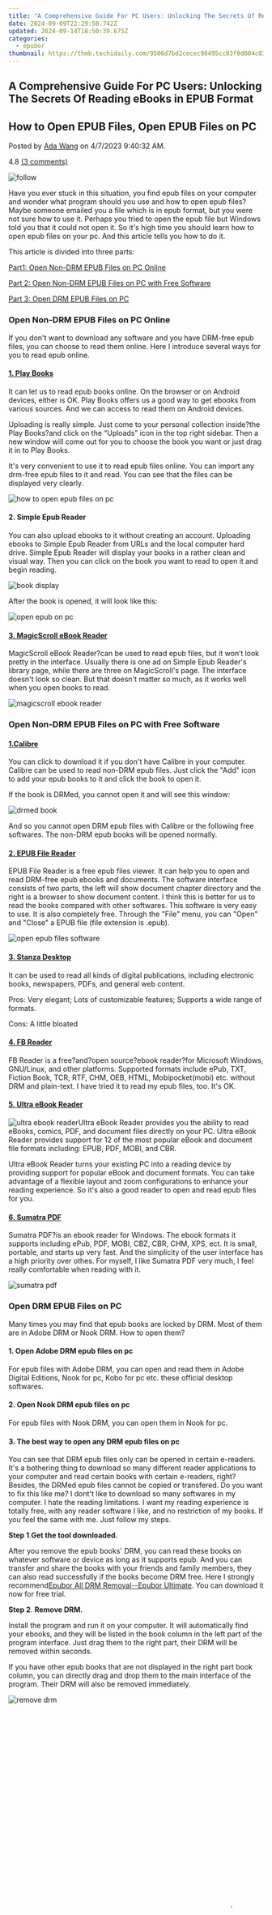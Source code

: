 ```yaml
---
title: "A Comprehensive Guide For PC Users: Unlocking The Secrets Of Reading eBooks in EPUB Format"
date: 2024-09-09T22:29:58.742Z
updated: 2024-09-14T18:50:39.675Z
categories:
  - epubor
thumbnail: https://thmb.techidaily.com/9506d7bd2cecec98495cc03f8d004c03b0c85881c0a7db857ddbaa57f04d4e15.jpg
---
```


## A Comprehensive Guide For PC Users: Unlocking The Secrets Of Reading eBooks in EPUB Format

## How to Open EPUB Files, Open EPUB Files on PC

Posted by [Ada Wang](https://plus.google.com/+AdaWang/posts) on 4/7/2023 9:40:32 AM.

4.8 [(3 comments)](http://www.epubor.com/#comment-area) 

![follow](http://www.epubor.com/images/follow.png)

Have you ever stuck in this situation, you find epub files on your computer and wonder what program should you use and how to open epub files? Maybe someone emailed you a file which is in epub format, but you were not sure how to use it. Perhaps you tried to open the epub file but Windows told you that it could not open it. So it's high time you should learn how to open epub files on your pc. And this article tells you how to do it.

This article is divided into three parts:

[Part1: Open Non-DRM EPUB Files on PC Online](https://tools.techidaily.com/epubor/products/)

[Part 2: Open Non-DRM EPUB Files on PC with Free Software](https://tools.techidaily.com/epubor/products/)

[Part 3: Open DRM EPUB Files on PC](https://tools.techidaily.com/epubor/products/)

### Open Non-DRM EPUB Files on PC Online

If you don't want to download any software and you have DRM-free epub files, you can choose to read them online. Here I introduce several ways for you to read epub online. 

#### [1\. Play Books](https://play.google.com/books)

It can let us to read epub books online. On the browser or on Android devices, either is OK. Play Books offers us a good way to get ebooks from various sources. And we can access to read them on Android devices. 

Uploading is really simple. Just come to your personal collection inside?the Play Books?and click on the “Uploads” icon in the top right sidebar. Then a new window will come out for you to choose the book you want or just drag it in to Play Books. 

It's very convenient to use it to read epub files online. You can import any drm-free epub files to it and read. You can see that the files can be displayed very clearly.

![how to open epub files on pc](http://www.epubor.com/images/uppic/how-to-open-epub-files-on-pc.jpg)

#### 2\. Simple Epub Reader

 You can also upload ebooks to it without creating an account. Uploading ebooks to Simple Epub Reader from URLs and the local computer hard drive. Simple Epub Reader will display your books in a rather clean and visual way. Then you can click on the book you want to read to open it and begin reading.

![book display](http://www.epubor.com/images/uppic/book-display.jpg)

After the book is opened, it will look like this:

![open epub on pc](http://www.epubor.com/images/uppic/open-epub-on-pc.jpg)

#### [3\. MagicScroll eBook Reader](https://chrome.google.com/webstore/detail/magicscroll-web-reader/ecldhagehndokdmaiaigoaecbmbnmfkc?hl=en)

MagicScroll eBook Reader?can be used to read epub files, but it won’t look pretty in the interface. Usually there is one ad on Simple Epub Reader's library page, while there are three on MagicScroll's page. The interface doesn't look so clean. But that doesn't matter so much, as it works well when you open books to read.

![magicscroll ebook reader](http://www.epubor.com/images/uppic/magicscroll-ebook-reader.jpg)

### Open Non-DRM EPUB Files on PC with Free Software

#### [1.Calibre](http://calibre-ebook.com/download)

You can click to download it if you don't have Calibre in your computer. Calibre can be used to read non-DRM epub files. Just click the "Add" icon to add your epub books to it and click the book to open it.

If the book is DRMed, you cannot open it and will see this window:

![drmed book](http://www.epubor.com/images/uppic/drmed-book-files.jpg)

 And so you cannot open DRM epub files with Calibre or the following free softwares. The non-DRM epub books will be opened normally.

#### [2\. EPUB File Reader](http://www.epubfilereader.com/)

EPUB File Reader is a free epub files viewer. It can help you to open and read DRM-free epub ebooks and documents. The software interface consists of two parts, the left will show document chapter directory and the right is a browser to show document content. I think this is better for us to read the books compared with other softwares. This software is very easy to use. It is also completely free. Through the "File" menu, you can "Open" and "Close" a EPUB file (file extension is .epub).

![open epub files software](http://www.epubor.com/images/uppic/open-epub-files-software.jpg)

#### [3\. Stanza Desktop](http://stanza-desktop.en.softonic.com/download#downloading)

It can be used to read all kinds of digital publications, including electronic books, newspapers, PDFs, and general web content.

Pros: Very elegant; Lots of customizable features; Supports a wide range of formats.

Cons: A little bloated

#### [4\. FB Reader](http://fbreader.en.softonic.com/)

FB Reader is a free?and?open source?ebook reader?for Microsoft Windows, GNU/Linux, and other platforms. Supported formats include ePub, TXT, Fiction Book, TCR, RTF, CHM, OEB, HTML, Mobipocket(mobi) etc. without DRM and plain-text. I have tried it to read my epub files, too. It's OK.

#### [5\. Ultra eBook Reader](http://www.ultraebookreader.com/)

![ultra ebook reader](http://www.epubor.com/images/uppic/ultra-ebook-reader.jpg)Ultra eBook Reader provides you the ability to read eBooks, comics, PDF, and document files directly on your PC. Ultra eBook Reader provides support for 12 of the most popular eBook and document file formats including: EPUB, PDF, MOBI, and CBR. 

Ultra eBook Reader turns your existing PC into a reading device by providing support for popular eBook and document formats. You can take advantage of a flexible layout and zoom configurations to enhance your reading experience. So it's also a good reader to open and read epub files for you.

#### [6\. Sumatra PDF](http://blog.kowalczyk.info/software/sumatrapdf/free-pdf-reader.html)

Sumatra PDF?is an ebook reader for Windows. The ebook formats it supports including ePub, PDF, MOBI, CBZ, CBR, CHM, XPS, ect. It is small, portable, and starts up very fast. And the simplicity of the user interface has a high priority over othes. For myself, I like Sumatra PDF very much, I feel really comfortable when reading with it. 

![sumatra pdf](http://www.epubor.com/images/uppic/sumatra-pdf.jpg)

### Open DRM EPUB Files on PC 

Many times you may find that epub books are locked by DRM. Most of them are in Adobe DRM or Nook DRM. How to open them?

#### **1\. Open Adobe DRM epub files on pc**

For epub files with Adobe DRM, you can open and read them in Adobe Digital Editions, Nook for pc, Kobo for pc etc. these official desktop softwares. 

#### **2\. Open Nook DRM epub files on pc**

For epub files with Nook DRM, you can open them in Nook for pc.

#### **3\. The best way to open any DRM epub files on pc**

You can see that DRM epub files only can be opened in certain e-readers. It's a bothering thing to download so many different reader applications to your computer and read certain books with certain e-readers, right? Besides, the DRMed epub files cannot be copied or transfered. Do you want to fix this like me? I dont't like to download so many softwares in my computer. I hate the reading limitations. I want my reading experience is totally free, with any reader software I like, and no restriction of my books. If you feel the same with me. Just follow my steps.

**Step 1**.**Get the tool downloaded.**

 After you remove the epub books' DRM, you can read these books on whatever software or device as long as it supports epub. And you can transfer and share the books with your friends and family members, they can also read successfully if the books become DRM free. Here I strongly recommend[Epubor All DRM Removal--Epubor Ultimate](https://tools.techidaily.com/epubor/ultimate/). You can download it now for free trial. 

[](https://tools.techidaily.com/epubor/ultimate/) [](https://tools.techidaily.com/epubor/ultimate/) 

**Step 2**. **Remove DRM.**

Install the program and run it on your computer. It will automatically find your ebooks, and they will be listed in the book column in the left part of the program interface. Just drag them to the right part, their DRM will be removed within seconds.

If you have other epub books that are not displayed in the right part book column, you can directly drag and drop them to the main interface of the program. Their DRM will also be removed immediately.

![remove drm](http://www.epubor.com/images/uppic/remove-drm.jpg)

<!-- affiliate ads begin -->
<span id="1484963">
					<video width="864" height="864" style="cursor:pointer"
           poster="//a.impactradius-go.com/display-clicktoplayimage/1484963.png"
           onclick="if(!this.playClicked){this.play();this.setAttribute('controls',true);this.playClicked=true;}">
	   <source src="//a.impactradius-go.com/display-ad/16446-1484963">
	   <img src="//a.impactradius-go.com/display-clicktoplayimage/1484963.png" style="border: none; height: 100%; width: 100%; object-fit: contain">
	</video>
	<div style="width:540px;text-align:center"><a href="javascript:window.open(decodeURIComponent('https%3A%2F%2Flaganoo.pxf.io%2Fc%2F5597632%2F1484963%2F16446'), '_blank');void(0);">Click here</a></div>
</span>
<img height="0" width="0" src="https://imp.pxf.io/i/5597632/1484963/16446" style="position:absolute;visibility:hidden;" border="0" />
<!-- affiliate ads end -->

**Step 3**. **Open epub files** 

As you have got DRM-free epub files, you can open them with any software which supports epub. And you can copy or transfer books freely. And you can convert epub format to other formats you like. It won't be a problem either if you want to share the books with others.

So why not download the freeware All DRM Removal--Epubor Ultimate now? Have a try to decrypted the locked epub files and enjoy your books more!

[](https://tools.techidaily.com/epubor/ultimate/) [](https://tools.techidaily.com/epubor/ultimate/) 

Related Articles

* [How to read adobe epub on iPad](https://tools.techidaily.com/epubor/products/)

![author](https://www.epubor.com/images/uppic/1-22-2013 12-03-06 AM.png)

<!-- affiliate ads begin -->
<a href="https://appsumo.8odi.net/c/5597632/2130873/7443" target="_top" id="2130873">
  <img src="//a.impactradius-go.com/display-ad/7443-2130873" border="0" alt="https://techidaily.com" width="600" height="90"/>
</a>
<img height="0" width="0" src="https://appsumo.8odi.net/i/5597632/2130873/7443" style="position:absolute;visibility:hidden;" border="0" />
<!-- affiliate ads end -->

[Ada Wang](https://plus.google.com/+AdaWang/posts) works for Epubor and writes articles for a collection of blogs such as ebookconverter.blogspot.com.

SHARING IS GREAT!

[Tweet](https://twitter.com/share) 

[SAVE PAGE AS PDF](https://tools.techidaily.com/epubor/products/) 

3 Comments

[reply](https://tools.techidaily.com/epubor/products/) 

[reply](https://tools.techidaily.com/epubor/products/) 

Martin

[Re:How to Open EPUB Files](https://tools.techidaily.com/epubor/products/)

03/19/2017 06:38:33

Thanks for tips, but I still prefer epub.eknizky.sk

[reply](https://tools.techidaily.com/epubor/products/) 

ePub File Reader

[Re:How to Open EPUB Files](https://tools.techidaily.com/epubor/products/)

05/23/2017 11:58:58

EPUB File Reader is a free epub files viewer. It can help you to open and read DRM-free epub ebooks and documents. Download here: pubfilereader.com

[reply](https://tools.techidaily.com/epubor/products/) 

Sally Minkley

[Re:How to Open EPUB Files](https://tools.techidaily.com/epubor/products/)

04/29/2022 09:44:26

I was trying to erase the stars - it didn't work. Everything I read had to do with reading my books on my PC. I assume that means Personal Computer. I'm 83\. I don't want to sit at my desktop PC and read a book. I've been trying for hours to load the books I bought onto my iPad Nook reader. None of it works and I finally got sent here.

 Crap. What kind of hoops does everyone expect me to jump through? I'm 83 and I have trouble walking, let alone trying to jump!

 Why is this so difficult? When I get my regular books on Nook, I look at Freebooksy; tap on the bar that says "NOOK" and voila! my book appears on my iPad Nook.

 Now that I've paid for the rest of the series, there is NO way (so it seems) to get them on my iPad.

 What do I need to do? My back is sore from sitting at this desktop and trying.

 Anyone there with a compassionate heart and a lot of patience who can help me?

 Hopefully yours,  
 Sally Minkley

[reply](https://tools.techidaily.com/epubor/products/) 

Leave a comment

| Rating |  |
| ------ |  |

| YourName | \*  1 to 50 chars |
| -------- | ----------------- |

| email | Internet Email |
| ----- | -------------- |

| Comments | UBB Editor |
| -------- | ---------- |

<ins class="adsbygoogle"
     style="display:block"
     data-ad-format="autorelaxed"
     data-ad-client="ca-pub-7571918770474297"
     data-ad-slot="1223367746"></ins>

<ins class="adsbygoogle"
     style="display:block"
     data-ad-client="ca-pub-7571918770474297"
     data-ad-slot="8358498916"
     data-ad-format="auto"
     data-full-width-responsive="true"></ins>

<span class="atpl-alsoreadstyle">Also read:</span>
<div><ul>
<li><a href="https://fox-info.techidaily.com/updated-free-versatile-laptop-software-to-watch-dvds/"><u>[Updated] Free, Versatile Laptop Software to Watch DVDs</u></a></li>
<li><a href="https://fox-links.techidaily.com/updated-in-2024-capture-perfection-with-canons-paired-lut-gifts/"><u>[Updated] In 2024, Capture Perfection with Canon's Paired LUT Gifts</u></a></li>
<li><a href="https://android-frp.techidaily.com/full-guide-to-bypass-poco-x5-frp-by-drfone-android/"><u>Full Guide to Bypass Poco X5 FRP</u></a></li>
<li><a href="https://instagram-videos.techidaily.com/how-to-create-an-instagram-business-account-for-2024/"><u>How to Create an Instagram Business Account for 2024</u></a></li>
<li><a href="https://win-answers.techidaily.com/how-to-enable-your-iphone-connection-to-itunes-on-a-windows-11-machine/"><u>How to Enable Your iPhone Connection to Itunes on a Windows 11 Machine</u></a></li>
<li><a href="https://phone-solutions.techidaily.com/in-2024-how-to-use-special-features-virtual-location-on-xiaomi-redmi-12-5g-drfone-by-drfone-virtual-android/"><u>In 2024, How To Use Special Features - Virtual Location On Xiaomi Redmi 12 5G? | Dr.fone</u></a></li>
<li><a href="https://discover-able.techidaily.com/top-2-substitutes-for-the-dedrm-calibre-ebook-drm-removal-tool/"><u>Top 2 Substitutes for the DeDRM Calibre eBook DRM Removal Tool</u></a></li>
<li><a href="https://discover-able.techidaily.com/top-26-unmissable-ebook-platforms-from-2018-your-comprehensive-guide/"><u>Top 26 Unmissable eBook Platforms From 2018: Your Comprehensive Guide</u></a></li>
<li><a href="https://discover-able.techidaily.com/troubleshooting-difficulties-when-altering-your-email-address/"><u>Troubleshooting Difficulties When Altering Your Email Address</u></a></li>
<li><a href="https://discover-able.techidaily.com/ultimate-collection-where-to-find-and-download-your-favorite-free-audiobooks-online/"><u>Ultimate Collection: Where to Find and Download Your Favorite Free Audiobooks Online</u></a></li>
<li><a href="https://discover-able.techidaily.com/ultimate-guide-breaking-kindles-digital-lock-how-to-liberate-ebooks-and-enjoy-them-everywhere/"><u>Ultimate Guide: Breaking Kindle's Digital Lock - How to Liberate Ebooks & Enjoy Them Everywhere</u></a></li>
<li><a href="https://win-howtos.techidaily.com/windows-11-registration-woes-heres-how-to-solve-unregistered-class-issues/"><u>Windows 11 Registration Woes? Here's How to Solve Unregistered Class Issues</u></a></li>
</ul></div>

